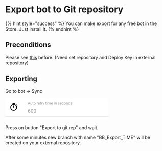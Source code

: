 # Export bot to Git repository

{% hint style="success" %}
You can make export for any free bot in the Store. Just install it.
{% endhint %}

## Preconditions

Please see [this](https://help.bots.business/git#requirements) before. \(Need set repository and Deploy Key in external repository\)

## Exporting

Go to bot -&gt; Sync

![](../.gitbook/assets/image%20%2853%29.png)

Press on button "Export to git rep" and wait.

After some minutes new branch with name "BB\_Export\_TIME" will be created on your external repository. 

